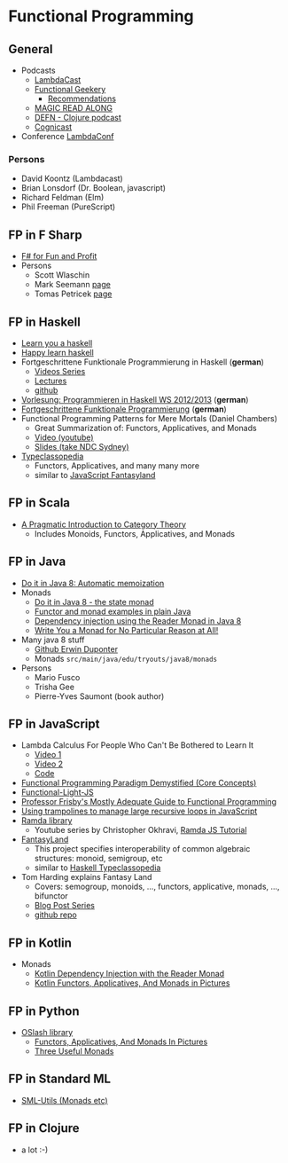 # Functional Programming

## General

* Podcasts
  * [LambdaCast](https://soundcloud.com/lambda-cast)
  * [Functional Geekery](https://www.functionalgeekery.com/)
    * [Recommendations](http://mo.github.io/2017/11/30/functional-geekery-good-episodes.html)
  * [MAGIC READ ALONG](http://www.magicreadalong.com/)
  * [DEFN - Clojure podcast](https://soundcloud.com/defn-771544745)
  * [Cognicast](http://blog.cognitect.com/cognicast/)
* Conference [LambdaConf](http://lambdaconf.us/)

### Persons

* David Koontz (Lambdacast)
* Brian Lonsdorf (Dr. Boolean, javascript)
* Richard Feldman (Elm)
* Phil Freeman (PureScript)

## FP in F Sharp

* [F\# for Fun and Profit](https://fsharpforfunandprofit.com/)
* Persons
  * Scott Wlaschin
  * Mark Seemann [page](http://blog.ploeh.dk/)
  * Tomas Petricek [page](http://tomasp.net/)

## FP in Haskell

* [Learn you a haskell](http://learnyouahaskell.com/)
* [Happy learn haskell](http://www.happylearnhaskelltutorial.com/contents.html)
* Fortgeschrittene Funktionale Programmierung in Haskell (**german**)
  * [Videos Series](https://www.youtube.com/channel/UC5yZfQZrZnug0sgvveTTfnw)
  * [Lectures](https://ekvv.uni-bielefeld.de/kvv_publ/publ/Veranstaltung_Detail.jsp)
  * [github](https://github.com/FFPiHaskell)
* [Vorlesung: Programmieren in Haskell WS 2012/2013](https://www.techfak.uni-bielefeld.de/ags/pi/lehre/AuDIWS12/) (**german**)
* [Fortgeschrittene Funktionale Programmierung](https://www.tcs.ifi.lmu.de/lehre/ws-2015-16/fun) (**german**)
* Functional Programming Patterns for Mere Mortals (Daniel Chambers)
  * Great Summarization of: Functors, Applicatives, and Monads
  * [Video (youtube)](https://www.youtube.com/watch?v=v9QGWbGppis)
  * [Slides (take NDC Sydney)](https://github.com/daniel-chambers/FunctionalProgrammingPatterns)
* [Typeclassopedia](https://wiki.haskell.org/Typeclassopedia)
  * Functors, Applicatives, and many many more
  * similar to [JavaScript Fantasyland](#fp-in-javascript)

## FP in Scala

* [A Pragmatic Introduction to Category Theory](https://www.youtube.com/watch?v=Ss149MsZluI)
  * Includes Monoids, Functors, Applicatives, and Monads

## FP in Java

* [Do it in Java 8: Automatic memoization](https://dzone.com/articles/java-8-automatic-memoization)
* Monads
  * [Do it in Java 8 - the state monad](https://dzone.com/articles/do-it-in-java-8-state-monad)
  * [Functor and monad examples in plain Java](http://www.nurkiewicz.com/2016/06/functor-and-monad-examples-in-plain-java.html)
  * [Dependency injection using the Reader Monad in Java 8](https://medium.com/@johnmcclean/dependency-injection-using-the-reader-monad-in-java8-9056d9501c75)
  * [Write You a Monad for No Particular Reason at All!](http://troydm.github.io/blog/2015/01/25/write-you-a-monad-for-no-particular-reason-at-all/)
* Many java 8 stuff
  * [Github Erwin Duponter](https://github.com/duponter/java-tryouts)
  * Monads `src/main/java/edu/tryouts/java8/monads`
* Persons
  * Mario Fusco
  * Trisha Gee
  * Pierre-Yves Saumont (book author)

## FP in JavaScript

* Lambda Calculus For People Who Can't Be Bothered to Learn It
  * [Video 1](https://www.youtube.com/watch?v=c_ReqkiyCXo)
  * [Video 2](https://www.youtube.com/watch?v=9lM825quliY)
  * [Code](https://github.com/sjsyrek/presentations/tree/master/lambda-calculus)
* [Functional Programming Paradigm Demystified (Core Concepts)](https://snipcart.com/blog/functional-programming-paradigm-concepts)
* [Functional-Light-JS](https://github.com/getify/Functional-Light-JS)
* [Professor Frisby's Mostly Adequate Guide to Functional Programming](https://drboolean.gitbooks.io/mostly-adequate-guide-old/content/ch1.html)
* [Using trampolines to manage large recursive loops in JavaScript](https://blog.logrocket.com/using-trampolines-to-manage-large-recursive-loops-in-javascript-d8c9db095ae3)
* [Ramda library](http://ramdajs.com/)
  * Youtube series by Christopher Okhravi, [Ramda JS Tutorial](https://www.youtube.com/watch?v=Cltoo-NJ2JM&list=PLrhzvIcii6GMeyUfpn-o5xVCH3_UykrzI)
* [FantasyLand](https://github.com/fantasyland/fantasy-land)
  * This project specifies interoperability of common algebraic structures: monoid, semigroup, etc
  * similar to [Haskell Typeclassopedia](#fp-in-haskell)
* Tom Harding explains Fantasy Land
  * Covers: semogroup, monoids, ..., functors, applicative, monads, ..., bifunctor
  * [Blog Post Series](http://www.tomharding.me/fantasy-land/)
  * [github repo](https://github.com/i-am-tom/fantas-eel-and-specification)


## FP in Kotlin

* Monads
  * [Kotlin Dependency Injection with the Reader Monad](https://medium.com/@JorgeCastilloPr/kotlin-dependency-injection-with-the-reader-monad-7d52f94a482e)
  * [Kotlin Functors, Applicatives, And Monads in Pictures](https://hackernoon.com/kotlin-functors-applicatives-and-monads-in-pictures-part-1-3-c47a1b1ce251)

## FP in Python

* [OSlash library](https://github.com/dbrattli/OSlash)
  * [Functors, Applicatives, And Monads In Pictures](https://github.com/dbrattli/oslash/wiki/Functors,-Applicatives,-And-Monads-In-Pictures)
  * [Three Useful Monads](https://github.com/dbrattli/OSlash/wiki/Three-Useful-Monads)

## FP in Standard ML

* [SML-Utils (Monads etc)](https://github.com/msullivan/sml-util)

## FP in Clojure

* a lot :-)
